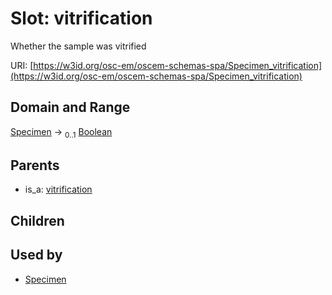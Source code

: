 
# Slot: vitrification

Whether the sample was vitrified

URI: [https://w3id.org/osc-em/oscem-schemas-spa/Specimen_vitrification](https://w3id.org/osc-em/oscem-schemas-spa/Specimen_vitrification)


## Domain and Range

[Specimen](Specimen.md) &#8594;  <sub>0..1</sub> [Boolean](types/Boolean.md)

## Parents

 *  is_a: [vitrification](vitrification.md)

## Children


## Used by

 * [Specimen](Specimen.md)
